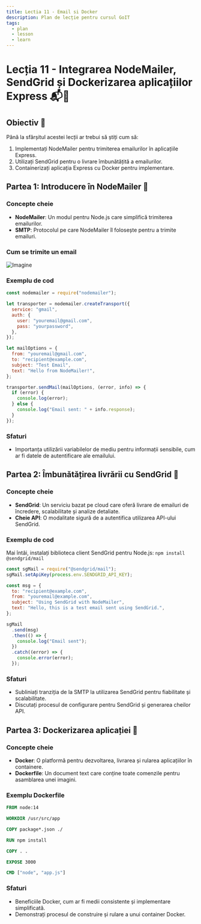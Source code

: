 ```yaml
---
title: Lectia 11 - Email si Docker
description: Plan de lecție pentru cursul GoIT
tags:
  - plan
  - lesson
  - learn
---
```

# Lecția 11 - Integrarea NodeMailer, SendGrid și Dockerizarea aplicațiilor Express 📬🐳

## Obiectiv 🎯

Până la sfârșitul acestei lecții ar trebui să știți cum să:

1. Implementați NodeMailer pentru trimiterea emailurilor în aplicațiile Express.
2. Utilizați SendGrid pentru o livrare îmbunătățită a emailurilor.
3. Containerizați aplicația Express cu Docker pentru implementare.

## Partea 1: Introducere în NodeMailer 📧

### Concepte cheie

- **NodeMailer**: Un modul pentru Node.js care simplifică trimiterea emailurilor.
- **SMTP**: Protocolul pe care NodeMailer îl folosește pentru a trimite emailuri.

### Cum se trimite un email

![Imagine](https://sendgrid.com/content/dam/sendgrid/legacy/2019/07/Screen-Shot-2021-02-05-at-2.23.04-PM.png)

### Exemplu de cod

```javascript
const nodemailer = require("nodemailer");

let transporter = nodemailer.createTransport({
  service: "gmail",
  auth: {
    user: "youremail@gmail.com",
    pass: "yourpassword",
  },
});

let mailOptions = {
  from: "youremail@gmail.com",
  to: "recipient@example.com",
  subject: "Test Email",
  text: "Hello from NodeMailer!",
};

transporter.sendMail(mailOptions, (error, info) => {
  if (error) {
    console.log(error);
  } else {
    console.log("Email sent: " + info.response);
  }
});
```

### Sfaturi

- Importanța utilizării variabilelor de mediu pentru informații sensibile, cum ar fi datele de autentificare ale emailului.

## Partea 2: Îmbunătățirea livrării cu SendGrid 🚀

### Concepte cheie

- **SendGrid**: Un serviciu bazat pe cloud care oferă livrare de emailuri de încredere, scalabilitate și analize detaliate.
- **Cheie API**: O modalitate sigură de a autentifica utilizarea API-ului SendGrid.

### Exemplu de cod

Mai întâi, instalați biblioteca client SendGrid pentru Node.js: `npm install @sendgrid/mail`

```javascript
const sgMail = require("@sendgrid/mail");
sgMail.setApiKey(process.env.SENDGRID_API_KEY);

const msg = {
  to: "recipient@example.com",
  from: "youremail@example.com",
  subject: "Using SendGrid with NodeMailer",
  text: "Hello, this is a test email sent using SendGrid.",
};

sgMail
  .send(msg)
  .then(() => {
    console.log("Email sent");
  })
  .catch((error) => {
    console.error(error);
  });
```

### Sfaturi

- Subliniați tranziția de la SMTP la utilizarea SendGrid pentru fiabilitate și scalabilitate.
- Discutați procesul de configurare pentru SendGrid și generarea cheilor API.

## Partea 3: Dockerizarea aplicației 🐳

### Concepte cheie

- **Docker**: O platformă pentru dezvoltarea, livrarea și rularea aplicațiilor în containere.
- **Dockerfile**: Un document text care conține toate comenzile pentru asamblarea unei imagini.

### Exemplu Dockerfile

```Dockerfile
FROM node:14

WORKDIR /usr/src/app

COPY package*.json ./

RUN npm install

COPY . .

EXPOSE 3000

CMD ["node", "app.js"]
```

### Sfaturi

- Beneficiile Docker, cum ar fi medii consistente și implementare simplificată.
- Demonstrați procesul de construire și rulare a unui container Docker.
